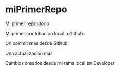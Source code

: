 # miPrimerRepo

Mi primer repositorio

Mi primer contribucion local a Github

Un commit mas desde Github

Una actualizacion mas

Cambios creados desde mi rama local en Developer